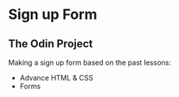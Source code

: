 # Sign up Form 

## The Odin Project

Making a sign up form based on the past lessons:

- Advance HTML & CSS
- Forms